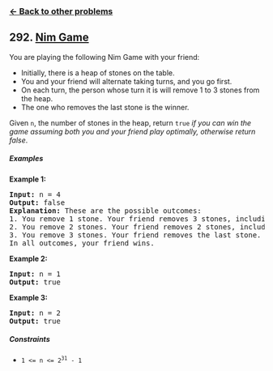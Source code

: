 ### [&#8592; Back to other problems](../../README.md)

## 292. [Nim Game](https://leetcode.com/problems/nim-game/)

You are playing the following Nim Game with your friend:

* Initially, there is a heap of stones on the table.
* You and your friend will alternate taking turns, and you go first.
* On each turn, the person whose turn it is will remove 1 to 3 stones from the heap.
* The one who removes the last stone is the winner.

Given `n`, the number of stones in the heap, return `true` *if you can win the game assuming both
you and your friend play optimally, otherwise return false*.

##### Examples

**Example 1:**

<pre>
<b>Input:</b> n = 4
<b>Output:</b> false
<b>Explanation:</b> These are the possible outcomes:
1. You remove 1 stone. Your friend removes 3 stones, including the last stone. Your friend wins.
2. You remove 2 stones. Your friend removes 2 stones, including the last stone. Your friend wins.
3. You remove 3 stones. Your friend removes the last stone. Your friend wins.
In all outcomes, your friend wins.
</pre>

**Example 2:**

<pre>
<b>Input:</b> n = 1
<b>Output:</b> true
</pre>

**Example 3:**

<pre>
<b>Input:</b> n = 2
<b>Output:</b> true
</pre>

##### Constraints

* <code>1 <= n <= 2<sup>31</sup> - 1</code>
